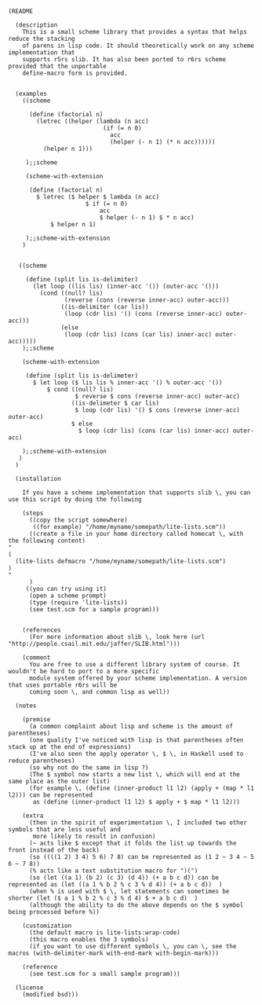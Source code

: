     (README
    
      (description
        This is a small scheme library that provides a syntax that helps reduce the stacking
        of parens in lisp code. It should theoretically work on any scheme implementation that
        supports r5rs slib. It has also been ported to r6rs scheme provided that the unportable
        define-macro form is provided.


      (examples
        ((scheme

          (define (factorial n)
            (letrec ((helper (lambda (n acc)
                               (if (= n 0)
                                 acc
                                 (helper (- n 1) (* n acc))))))
              (helper n 1)))

         );;scheme

         (scheme-with-extension

          (define (factorial n)
            $ letrec ($ helper $ lambda (n acc)
                          $ if (= n 0)
                              acc
                              $ helper (- n 1) $ * n acc)
                $ helper n 1)

         );;scheme-with-extension
        )

     
       ((scheme

         (define (split lis is-delimiter)
           (let loop ((lis lis) (inner-acc '()) (outer-acc '()))
             (cond ((null? lis)
                    (reverse (cons (reverse inner-acc) outer-acc)))
                   ((is-delimiter (car lis))
                    (loop (cdr lis) '() (cons (reverse inner-acc) outer-acc)))
                   (else
                    (loop (cdr lis) (cons (car lis) inner-acc) outer-acc)))))
        );;scheme

        (scheme-with-extension

         (define (split lis is-delimeter)
           $ let loop ($ lis lis % inner-acc '() % outer-acc '())
               $ cond ((null? lis)
                       $ reverse $ cons (reverse inner-acc) outer-acc)
                      ((is-delimeter $ car lis)
                       $ loop (cdr lis) '() $ cons (reverse inner-acc) outer-acc)
                      $ else
                        $ loop (cdr lis) (cons (car lis) inner-acc) outer-acc)

        );;scheme-with-extension
       )
      )

      (installation
    
        If you have a scheme implementation that supports slib \, you can use this script by doing the following
    
        (steps
          ((copy the script somewhere)
           ((for example) "/home/myname/somepath/lite-lists.scm"))
          ((create a file in your home directory called homecat \, with the following content)
    "
    (
      (lite-lists defmacro "/home/myname/somepath/lite-lists.scm")
    )
    "
          )
         ((you can try using it)
          (open a scheme prompt)
          (type (require 'lite-lists))
          (see test.scm for a sample program)))
    
    
        (references
          (For more information about slib \, look here (url "http://people.csail.mit.edu/jaffer/SLIB.html")))
    
        (comment
          You are free to use a different library system of course. It wouldn't be hard to port to a more specific
          module system offered by your scheme implementation. A version that uses portable r6rs will be
          coming soon \, and common lisp as well))
    
      (notes
    
        (premise
          (a common complaint about lisp and scheme is the amount of parentheses)
          (one quality I've noticed with lisp is that parentheses often stack up at the end of expressions)
          (I've also seen the apply operator \, $ \, in Haskell used to reduce parentheses)
          (so why not do the same in lisp ?)
          (The $ symbol now starts a new list \, which will end at the same place as the outer list)
          (for example \, (define (inner-product l1 l2) (apply + (map * l1 l2))) can be represented
           as (define (inner-product l1 l2) $ apply + $ map * l1 l2)))
    
        (extra
          (then in the spirit of experimentation \, I included two other symbols that are less useful and
           more likely to result in confusion)
          (~ acts like $ except that it folds the list up towards the front instead of the back)
          (so ((((1 2) 3 4) 5 6) 7 8) can be represented as (1 2 ~ 3 4 ~ 5 6 ~ 7 8))
          (% acts like a text substitution macro for ")(")
          (so (let ((a 1) (b 2) (c 3) (d 4)) (+ a b c d)) can be represented as (let ((a 1 % b 2 % c 3 % d 4)) (+ a b c d))  )
          (when % is used with $ \, let statements can sometimes be shorter (let ($ a 1 % b 2 % c 3 % d 4) $ + a b c d)  )
          (although the ability to do the above depends on the $ symbol being processed before %))
    
        (customization
          (the default macro is lite-lists:wrap-code)
          (this macro enables the 3 symbols)
          (if you want to use different symbols \, you can \, see the macros (with-delimiter-mark with-end-mark with-begin-mark)))
            
        (reference
          (see test.scm for a small sample program)))

      (license
        (modified bsd)))
     
